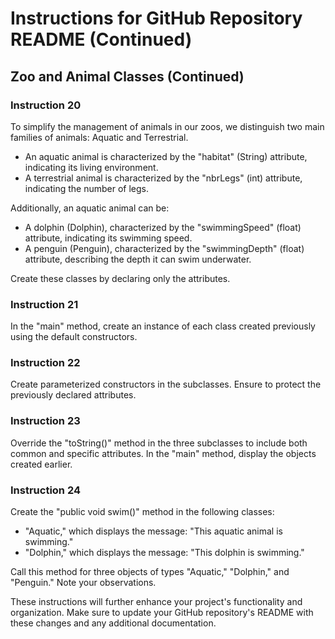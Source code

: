 # Instructions for GitHub Repository README (Continued)

## Zoo and Animal Classes (Continued)

### Instruction 20

To simplify the management of animals in our zoos, we distinguish two main families of animals: Aquatic and Terrestrial.

- An aquatic animal is characterized by the "habitat" (String) attribute, indicating its living environment.
- A terrestrial animal is characterized by the "nbrLegs" (int) attribute, indicating the number of legs.

Additionally, an aquatic animal can be:

- A dolphin (Dolphin), characterized by the "swimmingSpeed" (float) attribute, indicating its swimming speed.
- A penguin (Penguin), characterized by the "swimmingDepth" (float) attribute, describing the depth it can swim underwater.

Create these classes by declaring only the attributes.

### Instruction 21

In the "main" method, create an instance of each class created previously using the default constructors.

### Instruction 22

Create parameterized constructors in the subclasses. Ensure to protect the previously declared attributes.

### Instruction 23

Override the "toString()" method in the three subclasses to include both common and specific attributes. In the "main" method, display the objects created earlier.

### Instruction 24

Create the "public void swim()" method in the following classes:

- "Aquatic," which displays the message: "This aquatic animal is swimming."
- "Dolphin," which displays the message: "This dolphin is swimming."

Call this method for three objects of types "Aquatic," "Dolphin," and "Penguin." Note your observations.

These instructions will further enhance your project's functionality and organization. Make sure to update your GitHub repository's README with these changes and any additional documentation.
